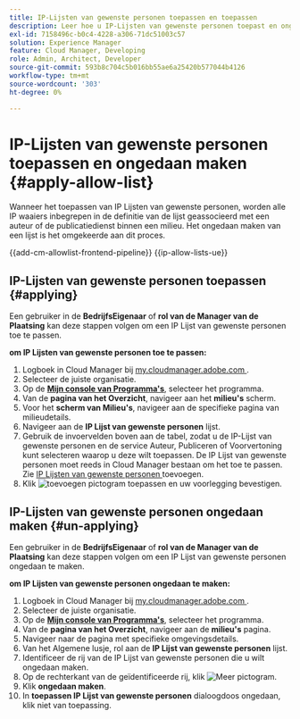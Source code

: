 ```yaml
---
title: IP-Lijsten van gewenste personen toepassen en toepassen
description: Leer hoe u IP-Lijsten van gewenste personen toepast en ongedaan maakt op Cloud Manager-omgevingen.
exl-id: 7158496c-b0c4-4228-a306-71dc51003c57
solution: Experience Manager
feature: Cloud Manager, Developing
role: Admin, Architect, Developer
source-git-commit: 593b8c704c5b016bb55ae6a25420b577044b4126
workflow-type: tm+mt
source-wordcount: '303'
ht-degree: 0%

---
```



# IP-Lijsten van gewenste personen toepassen en ongedaan maken {#apply-allow-list}

Wanneer het toepassen van IP Lijsten van gewenste personen, worden alle IP waaiers inbegrepen in de definitie van de lijst geassocieerd met een auteur of de publicatiedienst binnen een milieu. Het ongedaan maken van een lijst is het omgekeerde aan dit proces.

{{add-cm-allowlist-frontend-pipeline}}
{{ip-allow-lists-ue}}

## IP-Lijsten van gewenste personen toepassen {#applying}

Een gebruiker in de **BedrijfsEigenaar** of **rol van de Manager van de Plaatsing** kan deze stappen volgen om een IP Lijst van gewenste personen toe te passen.

**om IP Lijsten van gewenste personen toe te passen:**

1. Logboek in Cloud Manager bij [ my.cloudmanager.adobe.com ](https://my.cloudmanager.adobe.com/).
1. Selecteer de juiste organisatie.
1. Op de **[Mijn console van Programma&#39;s](/help/implementing/cloud-manager/navigation.md#my-programs)**, selecteer het programma.
1. Van de **pagina van het Overzicht**, navigeer aan het **milieu&#39;s** scherm.
1. Voor het **scherm van Milieu&#39;s**, navigeer aan de specifieke pagina van milieudetails.
1. Navigeer aan de **IP Lijst van gewenste personen** lijst.
1. Gebruik de invoervelden boven aan de tabel, zodat u de IP-Lijst van gewenste personen en de service Auteur, Publiceren of Voorvertoning kunt selecteren waarop u deze wilt toepassen.
De IP Lijst van gewenste personen moet reeds in Cloud Manager bestaan om het toe te passen. Zie [ IP Lijsten van gewenste personen ](/help/implementing/cloud-manager/ip-allow-lists/add-ip-allow-lists.md) toevoegen.
1. Klik ![ toevoegen pictogram ](https://spectrum.adobe.com/static/icons/workflow_18/Smock_Add_18_N.svg) **&#x200B;**&#x200B;toepassen en uw voorlegging bevestigen.

## IP-Lijsten van gewenste personen ongedaan maken {#un-applying}

Een gebruiker in de **BedrijfsEigenaar** of **rol van de Manager van de Plaatsing** kan deze stappen volgen om een IP Lijst van gewenste personen ongedaan te maken.

**om IP Lijsten van gewenste personen ongedaan te maken:**

1. Logboek in Cloud Manager bij [ my.cloudmanager.adobe.com ](https://my.cloudmanager.adobe.com/).
1. Selecteer de juiste organisatie.
1. Op de **[Mijn console van Programma&#39;s](/help/implementing/cloud-manager/navigation.md#my-programs)**, selecteer het programma.
1. Van de **pagina van het Overzicht**, navigeer aan de **milieu&#39;s** pagina.
1. Navigeer naar de pagina met specifieke omgevingsdetails.
1. Van het Algemene lusje, rol aan de **IP Lijst van gewenste personen** lijst.
1. Identificeer de rij van de IP Lijst van gewenste personen die u wilt ongedaan maken.
1. Op de rechterkant van de geïdentificeerde rij, klik ![ Meer pictogram ](https://spectrum.adobe.com/static/icons/workflow_18/Smock_More_18_N.svg).
1. Klik **ongedaan maken**.
1. In **toepassen IP Lijst van gewenste personen** dialoogdoos ongedaan, klik **&#x200B;**&#x200B;niet van toepassing.
